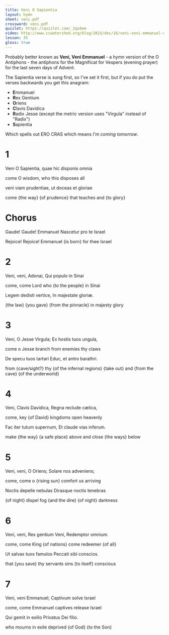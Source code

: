 ```yaml
---
title: Veni O Sapientia
layout: hymn
sheet: veni.pdf
crossword: veni.pdf
quizlet: https://quizlet.com/_2qs6em
video: http://www.ccwatershed.org/blog/2015/dec/16/veni-veni-emmanuel-original-setting-two-voices/
lesson: 35
gloss: true
---
```



Probably better known as **Veni, Veni Emmanuel** - a hymn version of the O Antiphons - the antiphons for the Magnificat for Vespers (evening prayer) for the last seven days of Advent.

The Sapientia verse is sung first, so I've set it first, but if you do put the verses backwards you get this anagram:

* **E**mmanuel
* **R**ex Gentium
* **O**riens
* **C**lavis Davidica
* **R**adix Jesse (except the metric version uses "Virgula" instead of "Radix")
* **S**apientia

Which spells out ERO CRAS which means *I'm coming tomorrow*.


# 1

<div data-gloss>
<p>Veni O Sapientia, quae hic disponis omnia</p>
<p>come O wisdom, who this disposes all</p>
</div>

<div data-gloss>
<p>veni viam prudentiae, ut doceas et gloriae</p>
<p>come {the way} {of prudence} that teaches and {to glory}</p>
</div>

# Chorus

<div data-gloss>
<p>Gaude! Gaude! Emmanuel Nascetur pro te Israel</p>
<p>Rejoice! Rejoice! Emmanuel {is born} for thee Israel</p>
</div>

# 2

<div data-gloss>
<p>Veni, veni, Adonai, Qui populo in Sinai</p>
<p>come, come Lord who {to the people} in Sinai</p>
</div>


<div data-gloss>
<p>Legem dedisti vertice, In majestate gloriæ.</p>
<p>{the law} {you gave} {from the pinnacle} in majesty glory</p>
</div>

# 3

<div data-gloss>
<p>Veni, O Jesse Virgula; Ex hostis tuos ungula,</p>
<p>come o Jesse branch from enemies thy claws</p>
</div>

<div data-gloss>
<p>De specu tuos tartari Educ, et antro barathri.</p>
<p>from {cave/sight?} thy {of the infernal regions} {take out} and {from the cave} {of the underworld}</p>
</div>

# 4

<div data-gloss>
<p>Veni, Clavis Davidica, Regna reclude cælica,</p>
<p>come, key {of David} kingdoms open heavenly</p>
</div>

<div data-gloss>
<p>Fac iter tutum supernum, Et claude vias inferum.</p>
<p>make {the way} {a safe place} above and close {the ways} below</p>
</div>

# 5

<div data-gloss>
<p>Veni, veni, O Oriens; Solare nos adveniens;</p>
<p>come, come o {rising sun} comfort us arriving</p>
</div>

<div data-gloss>
<p>Noctis depelle nebulas Dirasque noctis tenebras</p>
<p>{of night} dispel fog {and the dire} {of night} darkness</p>
</div>

# 6

<div data-gloss>
<p>Veni, veni, Rex gentium Veni, Redemptor omnium.</p>
<p> come, come King {of nations} come redeemer {of all}</p>
</div>


<div data-gloss>
<p>Ut salvas tuos famulos Peccati sibi conscios.</p>
<p>that {you save} thy servants sins {to itself} conscious</p>
</div>


# 7

<div data-gloss>
<p>Veni, veni Emmanuel; Captivum solve Israel</p>
<p>come, come Emmanuel captives release Israel</p>
</div>

<div data-gloss>
<p>Qui gemit in exilio Privatus Dei filio.</p>
<p>who mourns in exile deprived {of God} {to the Son}</p>
</div>


